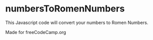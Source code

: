 # numbersToRomenNumbers
This Javascript code will convert  your numbers to Romen Numbers. 

Made for freeCodeCamp.org
